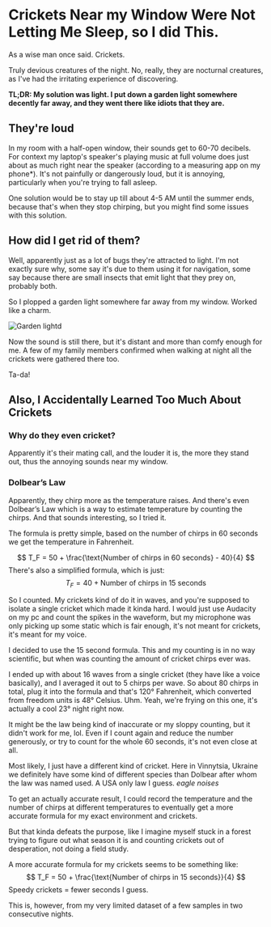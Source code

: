 # Crickets Near my Window Were Not Letting Me Sleep, so I did This.


As a wise man once said. Crickets.

Truly devious creatures of the night. No, really, they are nocturnal creatures, as I've had the irritating experience of discovering.

**TL;DR:
My solution was light. I put down a garden light somewhere decently far away, and they went there like idiots that they are.**

## They're loud

In my room with a half-open window, their sounds get to 60-70 decibels. For context my laptop's speaker's playing music at full volume does just about as much right near the speaker (according to a measuring app on my phone*). It's not painfully or dangerously loud, but it is annoying, particularly when you're trying to fall asleep. 

One solution would be to stay up till about 4-5 AM until the summer ends, because that's when they stop chirping, but you might find some issues with this solution.

## How did I get rid of them?

Well, apparently just as a lot of bugs they're attracted to light. I'm not exactly sure why, some say it's due to them using it for navigation, some say because there are small insects that emit light that they prey on, probably both.

So I plopped a garden light somewhere far away from my window. Worked like a charm.

![Garden light](https://ik.imagekit.io/maksiks/IMG_20250727_135116.jpg 'The garden light in question.')d

Now the sound is still there, but it's distant and more than comfy enough for me. A few of my family members confirmed when walking at night all the crickets were gathered there too.

Ta-da!


## Also, I Accidentally Learned Too Much About Crickets

### Why do they even cricket?

Apparently it's their mating call, and the louder it is, the more they stand out, thus the annoying sounds near my window.

### Dolbear’s Law

Apparently, they chirp more as the temperature raises. And there's even Dolbear’s Law which is a way to estimate temperature by counting the chirps. And that sounds interesting, so I tried it.

The formula is pretty simple, based on the number of chirps in 60 seconds we get the temperature in Fahrenheit.

$$
T_F = 50 + \frac{\text{Number of chirps in 60 seconds} - 40}{4}
$$
There's also a simplified formula, which is just:
$$
T_F = 40 + \text{Number of chirps in 15 seconds}
$$

So I counted. My crickets kind of do it in waves, and you're supposed to isolate a single cricket which made it kinda hard. I would just use Audacity on my pc and count the spikes in the waveform, but my microphone was only picking up some static which is fair enough, it's not meant for crickets, it's meant for my voice.

I decided to use the 15 second formula. This and my counting is in no way scientific, but when was counting the amount of cricket chirps ever was.

I ended up with about 16 waves from a single cricket (they have like a voice basically), and I averaged it out to 5 chirps per wave. So about 80 chirps in total, plug it into the formula and that's 120° Fahrenheit, which converted from freedom units is 48° Celsius. Uhm. Yeah, we're frying on this one, it's actually a cool 23° night right now.

It might be the law being kind of inaccurate or my sloppy counting, but it didn't work for me, lol. Even if I count again and reduce the number generously, or try to count for the whole 60 seconds, it's not even close at all.

Most likely, I just have a different kind of cricket. Here in Vinnytsia, Ukraine we definitely have some kind of different species than Dolbear after whom the law was named used. A USA only law I guess. *eagle noises*

To get an actually accurate result, I could record the temperature and the number of chirps at different temperatures to eventually get a more accurate formula for my exact environment and crickets.

But that kinda defeats the purpose, like I imagine myself stuck in a forest trying to figure out what season it is and counting crickets out of desperation, not doing a field study.

A more accurate formula for my crickets seems to be something like:
$$
T_F = 50 + \frac{\text{Number of chirps in 15 seconds}}{4}
$$
Speedy crickets = fewer seconds I guess.

This is, however, from my very limited dataset of a few samples in two consecutive nights.